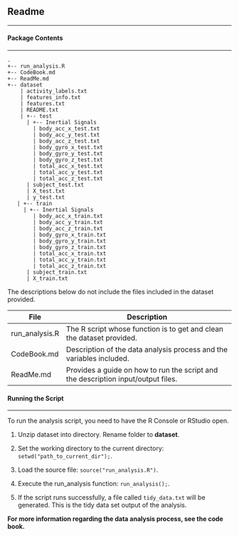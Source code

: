 ## Readme ##

***

#### Package Contents ####


***


```
.
+-- run_analysis.R
+-- CodeBook.md
+-- ReadMe.md
+-- dataset
    | activity_labels.txt
    | features_info.txt
    | features.txt
    | README.txt
    | +-- test
      | +-- Inertial Signals
        | body_acc_x_test.txt
        | body_acc_y_test.txt
        | body_acc_z_test.txt
        | body_gyro_x_test.txt
        | body_gyro_y_test.txt
        | body_gyro_z_test.txt
        | total_acc_x_test.txt
        | total_acc_y_test.txt
        | total_acc_z_test.txt
      | subject_test.txt
      | X_test.txt
      | y_test.txt
   | +-- train
     | +-- Inertial Signals
        | body_acc_x_train.txt
        | body_acc_y_train.txt
        | body_acc_z_train.txt
        | body_gyro_x_train.txt
        | body_gyro_y_train.txt
        | body_gyro_z_train.txt
        | total_acc_x_train.txt
        | total_acc_y_train.txt
        | total_acc_z_train.txt
      | subject_train.txt
      | X_train.txt
```
The descriptions below do not include the files included in the dataset provided.

|           File                  |          Description         |
|-----------------------------|-------------------|
| run_analysis.R              | The R script whose function is to get and clean the     dataset provided.                  |
| CodeBook.md                 | Description of the data analysis process and the variables included.                  |
| ReadMe.md                   | Provides a guide on how to run the script and the description input/output files.                  |


#### Running the Script ####


***
To run the analysis script, you need to have the R Console or RStudio open.

1. Unzip dataset into directory. Rename folder to **dataset**.


2. Set the working directory to the current directory: 
```setwd("path_to_current_dir");```.


3. Load the source file: 
```source("run_analysis.R")```.


4. Execute the run_analysis function: 
```run_analysis();```.


5. If the script runs successfully, a file called ```tidy_data.txt``` will be generated. This is the tidy data set output of the analysis.


**For more information regarding the data analysis process, see the code book.**